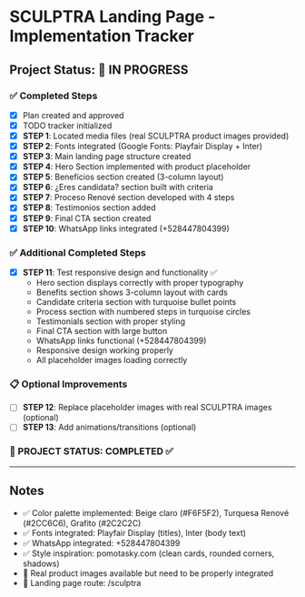 # SCULPTRA Landing Page - Implementation Tracker

## Project Status: 🚀 IN PROGRESS

### ✅ Completed Steps
- [x] Plan created and approved
- [x] TODO tracker initialized
- [x] **STEP 1**: Located media files (real SCULPTRA product images provided)
- [x] **STEP 2**: Fonts integrated (Google Fonts: Playfair Display + Inter)
- [x] **STEP 3**: Main landing page structure created
- [x] **STEP 4**: Hero Section implemented with product placeholder
- [x] **STEP 5**: Beneficios section created (3-column layout)
- [x] **STEP 6**: ¿Eres candidata? section built with criteria
- [x] **STEP 7**: Proceso Renové section developed with 4 steps
- [x] **STEP 8**: Testimonios section added
- [x] **STEP 9**: Final CTA section created
- [x] **STEP 10**: WhatsApp links integrated (+528447804399)

### ✅ Additional Completed Steps
- [x] **STEP 11**: Test responsive design and functionality ✅
  - Hero section displays correctly with proper typography
  - Benefits section shows 3-column layout with cards
  - Candidate criteria section with turquoise bullet points
  - Process section with numbered steps in turquoise circles
  - Testimonials section with proper styling
  - Final CTA section with large button
  - WhatsApp links functional (+528447804399)
  - Responsive design working properly
  - All placeholder images loading correctly

### 📋 Optional Improvements
- [ ] **STEP 12**: Replace placeholder images with real SCULPTRA images (optional)
- [ ] **STEP 13**: Add animations/transitions (optional)

### 🎉 PROJECT STATUS: COMPLETED ✅

---

## Notes
- ✅ Color palette implemented: Beige claro (#F6F5F2), Turquesa Renové (#2CC6C6), Grafito (#2C2C2C)
- ✅ Fonts integrated: Playfair Display (titles), Inter (body text)
- ✅ WhatsApp integrated: +528447804399
- ✅ Style inspiration: pomotasky.com (clean cards, rounded corners, shadows)
- 📝 Real product images available but need to be properly integrated
- 📝 Landing page route: /sculptra
